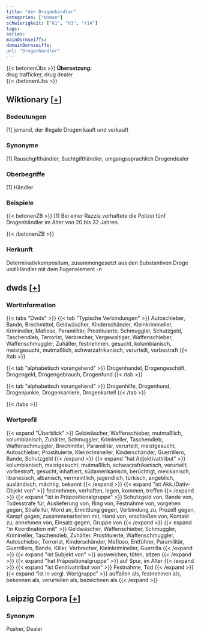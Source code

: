 ```yaml
---
title: "der Drogenhändler"
kategorien: ["Nomen"]
schwierigkeit: ["k1", "h3", "r14"]
tags:
series:
mainDornseiffs:
domainDornseiffs:
url: "Drogenhändler"
---
```


{{< betonenÜbs >}}
**Übersetzung:**  
drug trafficker, drug dealer  
{{< /betonenÜbs >}}

## Wiktionary [[+](https://de.wiktionary.org/wiki/Drogenhändler)]

### Bedeutungen
[1] jemand, der illegale Drogen kauft und verkauft  

### Synonyme
[1] Rauschgifthändler, Suchtgifthändler, umgangssprachlich Drogendealer  

### Oberbegriffe
[1] Händler  

### Beispiele
{{< betonenZB >}}
[1] Bei einer Razzia verhaftete die Polizei fünf Drogenhändler im Alter von 20 bis 32 Jahren.  

{{< /betonenZB >}}
### Herkunft
Determinativkompositum, zusammengesetzt aus den Substantiven Droge und Händler mit dem Fugenelement -n  



## dwds [[+](https://www.dwds.de/wb/Drogenhändler)]

### Wortinformation
{{< tabs "Dwds" >}}
{{< tab "Typische Verbindungen" >}}
Autoschieber, Bande, Brechmittel, Geldwäscher, Kinderschänder, Kleinkrimineller, Krimineller, Mafioso, Paramilitär, Prostituierte, Schmuggler, Schutzgeld, Taschendieb, Terrorist, Verbrecher, Vergewaltiger, Waffenschieber, Waffenschmuggler, Zuhälter, festnehmen, gesucht, kolumbianisch, meistgesucht, mutmaßlich, schwarzafrikanisch, verurteilt, vorbestraft
{{< /tab >}}

{{< tab "alphabetisch vorangehend" >}}
Drogenhandel, Drogengeschäft, Drogengeld, Drogengebrauch, Drogenfund
{{< /tab >}}

{{< tab "alphabetisch vorangehend" >}}
Drogenhilfe, Drogenhund, Drogenjunkie, Drogenkarriere, Drogenkartell
{{< /tab >}}

{{< /tabs >}}

### Wortprofil
{{< expand "Überblick" >}} Geldwäscher, Waffenschieber, mutmaßlich, kolumbianisch, Zuhälter, Schmuggler, Krimineller, Taschendieb, Waffenschmuggler, Brechmittel, Paramilitär, verurteilt, meistgesucht, Autoschieber, Prostituierte, Kleinkrimineller, Kinderschänder, Guerrillero, Bande, Schutzgeld {{< /expand >}}
{{< expand "hat Adjektivattribut" >}} kolumbianisch, meistgesucht, mutmaßlich, schwarzafrikanisch, verurteilt, vorbestraft, gesucht, inhaftiert, südamerikanisch, berüchtigt, mexikanisch, libanesisch, albanisch, vermeintlich, jugendlich, türkisch, angeblich, ausländisch, mächtig, bekannt {{< /expand >}}
{{< expand "ist Akk./Dativ-Objekt von" >}} festnehmen, verhaften, legen, kommen, treffen {{< /expand >}}
{{< expand "ist in Präpositionalgruppe" >}} Schutzgeld von, Bande von, Todesstrafe für, Auslieferung von, Ring von, Festnahme von, vorgehen gegen, Strafe für, Mord an, Ermittlung gegen, Verbindung zu, Prozeß gegen, Kampf gegen, zusammenarbeiten mit, Hand von, erschießen von, Kontakt zu, annehmen von, Einsatz gegen, Gruppe von {{< /expand >}}
{{< expand "in Koordination mit" >}} Geldwäscher, Waffenschieber, Schmuggler, Krimineller, Taschendieb, Zuhälter, Prostituierte, Waffenschmuggler, Autoschieber, Terrorist, Kinderschänder, Mafioso, Entführer, Paramilitär, Guerrillero, Bande, Killer, Verbrecher, Kleinkrimineller, Guerrilla {{< /expand >}}
{{< expand "ist Subjekt von" >}} ausweichen, töten, sitzen {{< /expand >}}
{{< expand "hat Präpositionalgruppe" >}} auf Spur, im Alter {{< /expand >}}
{{< expand "ist Genitivattribut von" >}} Festnahme, Tod {{< /expand >}}
{{< expand "ist in vergl. Wortgruppe" >}} auffallen als, festnehmen als, bekennen als, verurteilen als, bezeichnen als {{< /expand >}}

## Leipzig Corpora [[+](https://corpora.uni-leipzig.de/en/res?word=Drogenhändler&corpusId=deu_newscrawl-public_2018)]


### Synonym
Pusher, Dealer

